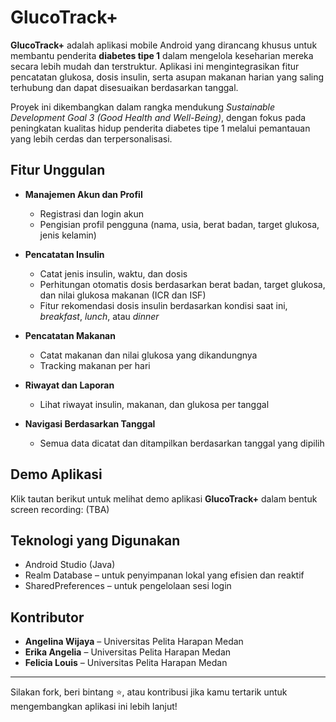 # GlucoTrack+
**GlucoTrack+** adalah aplikasi mobile Android yang dirancang khusus untuk membantu penderita **diabetes tipe 1** dalam mengelola keseharian mereka secara lebih mudah dan terstruktur. Aplikasi ini mengintegrasikan fitur pencatatan glukosa, dosis insulin, serta asupan makanan harian yang saling terhubung dan dapat disesuaikan berdasarkan tanggal.

Proyek ini dikembangkan dalam rangka mendukung *Sustainable Development Goal 3 (Good Health and Well-Being)*, dengan fokus pada peningkatan kualitas hidup penderita diabetes tipe 1 melalui pemantauan yang lebih cerdas dan terpersonalisasi.


## Fitur Unggulan
- **Manajemen Akun dan Profil**
  - Registrasi dan login akun
  - Pengisian profil pengguna (nama, usia, berat badan, target glukosa, jenis kelamin)

- **Pencatatan Insulin**
  - Catat jenis insulin, waktu, dan dosis
  - Perhitungan otomatis dosis berdasarkan berat badan, target glukosa, dan nilai glukosa makanan (ICR dan ISF)
  - Fitur rekomendasi dosis insulin berdasarkan kondisi saat ini, *breakfast*, *lunch*, atau *dinner*

- **Pencatatan Makanan**
  - Catat makanan dan nilai glukosa yang dikandungnya
  - Tracking makanan per hari

- **Riwayat dan Laporan**
  - Lihat riwayat insulin, makanan, dan glukosa per tanggal

- **Navigasi Berdasarkan Tanggal**
  - Semua data dicatat dan ditampilkan berdasarkan tanggal yang dipilih


## Demo Aplikasi
Klik tautan berikut untuk melihat demo aplikasi **GlucoTrack+** dalam bentuk screen recording:  (TBA)


## Teknologi yang Digunakan
- Android Studio (Java)
- Realm Database – untuk penyimpanan lokal yang efisien dan reaktif
- SharedPreferences – untuk pengelolaan sesi login


## Kontributor
- **Angelina Wijaya** – Universitas Pelita Harapan Medan
- **Erika Angelia** – Universitas Pelita Harapan Medan  
- **Felicia Louis** – Universitas Pelita Harapan Medan  

---

Silakan fork, beri bintang ⭐, atau kontribusi jika kamu tertarik untuk mengembangkan aplikasi ini lebih lanjut!
